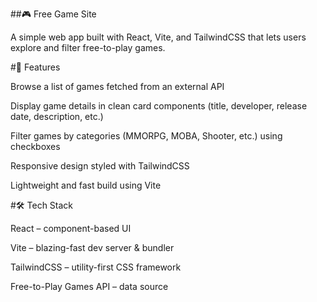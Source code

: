 ##🎮 Free Game Site

A simple web app built with React, Vite, and TailwindCSS that lets users explore and filter free-to-play games.

#🚀 Features

Browse a list of games fetched from an external API

Display game details in clean card components (title, developer, release date, description, etc.)

Filter games by categories (MMORPG, MOBA, Shooter, etc.) using checkboxes

Responsive design styled with TailwindCSS

Lightweight and fast build using Vite

#🛠️ Tech Stack

React
 – component-based UI

Vite
 – blazing-fast dev server & bundler

TailwindCSS
 – utility-first CSS framework

Free-to-Play Games API
 – data source
